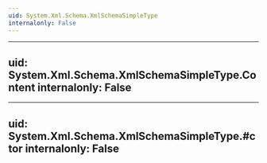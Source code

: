 ```yaml
---
uid: System.Xml.Schema.XmlSchemaSimpleType
internalonly: False
---
```


---
uid: System.Xml.Schema.XmlSchemaSimpleType.Content
internalonly: False
---

---
uid: System.Xml.Schema.XmlSchemaSimpleType.#ctor
internalonly: False
---
